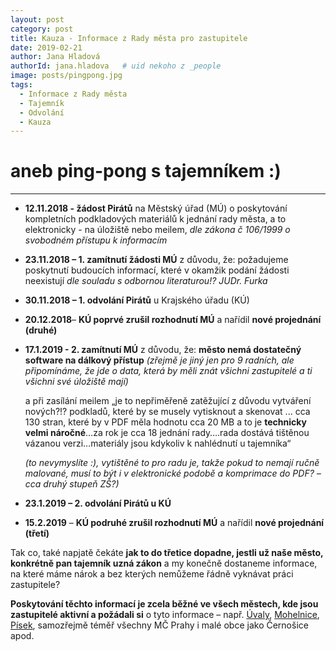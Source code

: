 ```yaml
---
layout: post
category: post
title: Kauza - Informace z Rady města pro zastupitele
date: 2019-02-21
author: Jana Hladová
authorId: jana.hladova   # uid nekoho z _people
image: posts/pingpong.jpg
tags:
  - Informace z Rady města
  - Tajemník
  - Odvolání
  - Kauza
---
```



aneb ping-pong s tajemníkem :)
===
---

* **12.11.2018 - žádost Pirátů** na Městský úřad (MÚ) o poskytování kompletních podkladových materiálů k jednání rady města, a to elektronicky - na úložiště nebo meilem, *dle zákona č 106/1999 o svobodném přístupu k informacím*

* **23.11.2018 – 1. zamítnutí žádosti MÚ** z důvodu, že: požadujeme poskytnutí budoucích informací, které v okamžik podání žádosti neexistují 
*dle souladu s odbornou literaturou!? JUDr. Furka*

* **30.11.2018 – 1. odvolání Pirátů** u Krajského úřadu (KÚ)

* **20.12.2018**– **KÚ poprvé zrušil rozhodnutí MÚ** a nařídil **nové projednání (druhé)**

* **17.1.2019 - 2. zamítnutí MÚ** z důvodu, že: **město nemá dostatečný software na dálkový přístup** 
*(zřejmě je jiný jen pro 9 radních, ale připomínáme, že jde o data, která by měli znát všichni zastupitelé a ti všichni své úložiště mají)*

  a při zasílání meilem „je to nepřiměřeně zatěžující z důvodu vytváření nových?!? podkladů, které by se musely vytisknout a skenovat     ... cca 130 stran, které by v PDF měla hodnotu cca 20 MB a to je **technicky velmi náročné**…za rok je cca 18 jednání rady….rada       dostává tištěnou vázanou verzi…materiály jsou kdykoliv k nahlédnutí u tajemníka“ 

  *(to nevymyslíte :), vytištěné to pro radu je, takže pokud to nemají ručně malované, musí to být i v elektronické podobě a komprimace    do PDF? – cca druhý stupeň ZŠ?)*

* **23.1.2019 – 2. odvolání Pirátů u KÚ**

* **15.2.2019** – **KÚ podruhé zrušil rozhodnutí MÚ** a nařídil **nové projednání (třetí)**


Tak co, také napjatě čekáte **jak to do třetice dopadne, jestli už naše město, konkrétně pan tajemník uzná zákon** 
a my konečně dostaneme informace, na které máme nárok a bez kterých nemůžeme řádně vyknávat práci zastupitele?


**Poskytování těchto informací je zcela běžné ve všech městech, kde jsou zastupitelé aktivní a požádali si** o tyto informace 
– např. [Úvaly](http://www.mestouvaly.cz/samosprava/rada-mesta/jednani-rady-mesta), [Mohelnice](https://www.mohelnice.cz/podklady-z-jednani-rady-mesta/d-228701), [Písek](http://www.mesto-pisek.cz/rada-mesta/ds-54), samozřejmě téměř všechny MČ Prahy i malé obce jako Černošice apod.


